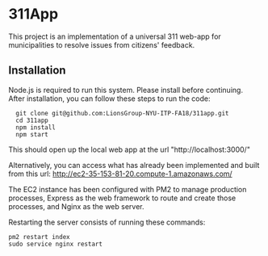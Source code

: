 # 311App
This project is an implementation of a universal 311 web-app for municipalities to resolve issues from citizens' feedback.

## Installation
Node.js is required to run this system. Please install before continuing.
<br>
After installation, you can follow these steps to run the code:
```shell
  git clone git@github.com:LionsGroup-NYU-ITP-FA18/311app.git
  cd 311app
  npm install
  npm start
```

This should open up the local web app at the url "http://localhost:3000/"

Alternatively, you can access what has already been implemented
and built from this url:
http://ec2-35-153-81-20.compute-1.amazonaws.com/

The EC2 instance has been configured with PM2 to manage production processes,
Express as the web framework to route and create those processes,
and Nginx as the web server.

Restarting the server consists of running these commands:

```shell
pm2 restart index
sudo service nginx restart
```
